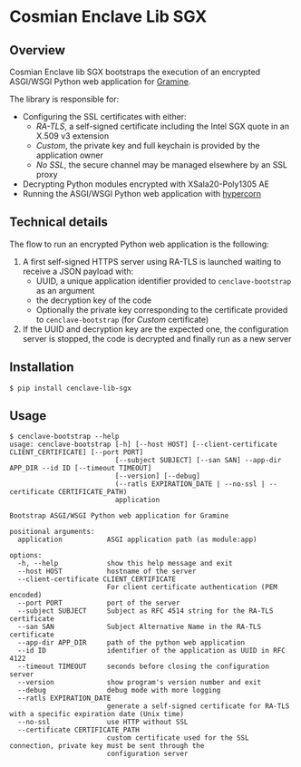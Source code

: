 # Cosmian Enclave Lib SGX

## Overview

Cosmian Enclave lib SGX bootstraps the execution of an encrypted ASGI/WSGI Python web application for [Gramine](https://gramine.readthedocs.io/).

The library is responsible for:

- Configuring the SSL certificates with either:
  - *RA-TLS*, a self-signed certificate including the Intel SGX quote in an X.509 v3 extension
  - *Custom*, the private key and full keychain is provided by the application owner
  - *No SSL*, the secure channel may be managed elsewhere by an SSL proxy
- Decrypting Python modules encrypted with XSala20-Poly1305 AE
- Running the ASGI/WSGI Python web application with [hypercorn](https://pgjones.gitlab.io/hypercorn/)

## Technical details

The flow to run an encrypted Python web application is the following:

1. A first self-signed HTTPS server using RA-TLS is launched waiting to receive a JSON payload with:
   - UUID, a unique application identifier provided to `cenclave-bootstrap` as an argument
   - the decryption key of the code
   - Optionally the private key corresponding to the certificate provided to `cenclave-bootstrap` (for *Custom* certificate)
2. If the UUID and decryption key are the expected one, the configuration server is stopped, the code is decrypted and finally run as a new server


## Installation 

```console
$ pip install cenclave-lib-sgx
```

## Usage

```console
$ cenclave-bootstrap --help
usage: cenclave-bootstrap [-h] [--host HOST] [--client-certificate CLIENT_CERTIFICATE] [--port PORT]
                          [--subject SUBJECT] [--san SAN] --app-dir APP_DIR --id ID [--timeout TIMEOUT]
                          [--version] [--debug]
                          (--ratls EXPIRATION_DATE | --no-ssl | --certificate CERTIFICATE_PATH)
                          application

Bootstrap ASGI/WSGI Python web application for Gramine

positional arguments:
  application           ASGI application path (as module:app)

options:
  -h, --help            show this help message and exit
  --host HOST           hostname of the server
  --client-certificate CLIENT_CERTIFICATE
                        For client certificate authentication (PEM encoded)
  --port PORT           port of the server
  --subject SUBJECT     Subject as RFC 4514 string for the RA-TLS certificate
  --san SAN             Subject Alternative Name in the RA-TLS certificate
  --app-dir APP_DIR     path of the python web application
  --id ID               identifier of the application as UUID in RFC 4122
  --timeout TIMEOUT     seconds before closing the configuration server
  --version             show program's version number and exit
  --debug               debug mode with more logging
  --ratls EXPIRATION_DATE
                        generate a self-signed certificate for RA-TLS with a specific expiration date (Unix time)
  --no-ssl              use HTTP without SSL
  --certificate CERTIFICATE_PATH
                        custom certificate used for the SSL connection, private key must be sent through the
                        configuration server
```
